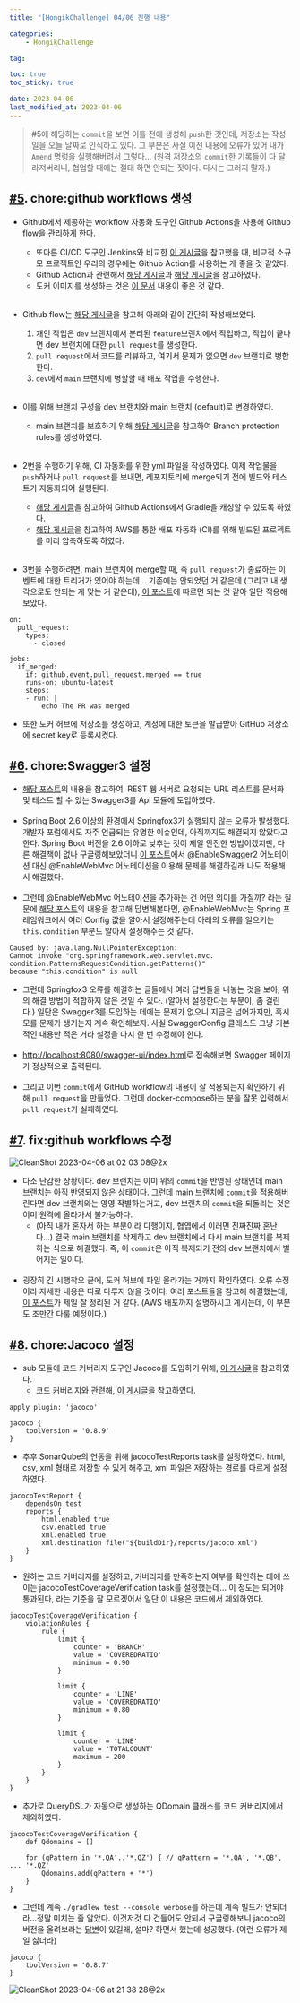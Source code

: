 ```yaml
---
title: "[HongikChallenge] 04/06 진행 내용"

categories:
    - HongikChallenge

tag:

toc: true
toc_sticky: true

date: 2023-04-06
last_modified_at: 2023-04-06
---
```


> #5에 해당하는 ```commit```을 보면 이틀 전에 생성해 ```push```한 것인데, 저장소는 작성일을 오늘 날짜로 인식하고 있다. 그 부분은 사실 이전 내용에 오류가 있어 내가 ```Amend``` 명렁을 실행해버려서 그렇다... (원격 저장소의 ```commit```한 기록들이 다 달라져버리니, 협업할 때에는 절대 하면 안되는 짓이다. 다시는 그러지 말자.)

## <a href="https://github.com/Hongik-Challenge/hc-backend/commit/739bbdeccc0205e552d17215c788898f489e1581">#5</a>. chore:github workflows 생성
- Github에서 제공하는 workflow 자동화 도구인 Github Actions을 사용해 Github flow을 관리하게 한다.
  - 또다른 CI/CD 도구인 Jenkins와 비교한 <a href="https://choseongho93.tistory.com/295">이 게시글</a>을 참고했을 때, 비교적 소규모 프로젝트인 우리의 경우에는 Github Action를 사용하는 게 좋을 것 같았다.
  - Github Action과 관련해서 <a href="https://zzsza.github.io/development/2020/06/06/github-action/">해당 게시글</a>과 <a href="https://gmlwjd9405.github.io/2018/05/12/how-to-collaborate-on-GitHub-3.html">해당 게시글</a>을 참고하였다.
  - 도커 이미지를 생성하는 것은 <a href="https://docs.github.com/en/actions/publishing-packages/publishing-docker-images>">이 문서</a> 내용이 좋은 것 같다.
<br><br>
- Github flow는 <a href="https://velog.io/@pond1029/Git-Workflow">해당 게시글</a>을 참고해 아래와 같이 간단히 작성해보았다.
  1. 개인 작업은 ```dev``` 브랜치에서 분리된 ```feature```브랜치에서 작업하고, 작업이 끝나면 dev 브랜치에 대한 ```pull request```를 생성한다.
  2. ```pull request```에서 코드를 리뷰하고, 여기서 문제가 없으면 ```dev``` 브랜치로 병합한다.
  3. ```dev```에서 ```main``` 브랜치에 병할할 때 배포 작업을 수행한다.
<br><br>
- 이를 위해 브랜치 구성을 dev 브랜치와 main 브랜치 (default)로 변경하였다.
  - main 브랜치를 보호하기 위해 <a href="https://kotlinworld.com/292">해당 게시글</a>을 참고하여 Branch protection rules를 생성하였다.
<br><br>

- 2번을 수행하기 위해, CI 자동화를 위한 yml 파일을 작성하였다. 이제 작업물을 ```push```하거나 ```pull request```를 보내면, 레포지토리에 merge되기 전에 빌드와 테스트가 자동화되어 실행된다.
  - <a href="https://devjem.tistory.com/76">해당 게시글</a>을 참고하여 Github Actions에서 Gradle을 캐싱할 수 있도록 하였다.
  - <a href="https://velog.io/@bagt/Github-Actions를-통한-배포">해당 게시글</a>을 참고하여 AWS를 통한 배포 자동화 (CI)를 위해 빌드된 프로젝트를 미리 압축하도록 하였다.
<br><br>
- 3번을 수행하려면, main 브랜치에 merge할 때, 즉 ```pull request```가 종료하는 이벤트에 대한 트리거가 있어야 하는데... 기존에는 안되었던 거 같은데 (그리고 내 생각으로도 안되는 게 맞는 거 같은데), <a href="https://stackoverflow.com/questions/60710209/trigger-github-actions-only-when-pr-is-merged">이 포스트</a>에 따르면 되는 것 같아 일단 적용해보았다.

```
on:
  pull_request:
    types:
      - closed

jobs:
  if_merged:
    if: github.event.pull_request.merged == true
    runs-on: ubuntu-latest
    steps:
    - run: |
        echo The PR was merged
```

- 또한 도커 허브에 저장소를 생성하고, 계정에 대한 토큰을 발급받아 GitHub 저장소에 secret key로 등록시켰다.

## <a href="https://github.com/Hongik-Challenge/hc-backend/commit/773ccdf11c5bee5b85e53423a818089e981c6898">#6</a>. chore:Swagger3 설정
- <a href="https://velog.io/@dnwlsrla40/Swagger-Swagger3">해당 포스트</a>의 내용을 참고하여, REST 웹 서버로 요청되는 URL 리스트를 문서화 및 테스트 할 수 있는 Swagger3를 Api 모듈에 도입하였다.
<br><br>
- Spring Boot 2.6 이상의 환경에서 Springfox3가 실행되지 않는 오류가 발생했다. 개발자 포럼에서도 자주 언급되는 유명한 이슈인데, 아직까지도 해결되지 않았다고 한다. Spring Boot 버전을 2.6 이하로 낮추는 것이 제일 안전한 방법이겠지만, 다른 해결책이 없나 구글링해보았더니 <a href="https://shanepark.tistory.com/366">이 포스트</a>에서 @EnableSwagger2 어노테이션 대신 @EnableWebMvc 어노테이션을 이용해 문제를 해결하길래 나도 적용해서 해결했다.
<br><br>
- 그런데 @EnableWebMvc 어노테이션을 추가하는 건 어떤 의미를 가질까? 라는 질문에 <a href="https://goodgid.github.io/Spring-Enable-MVC-Annotation/">해당 포스트</a>의 내용을 참고해 답변해본다면, @EnableWebMvc는 Spring 프레임워크에서 여러 Config 값을 알아서 설정해주는데 아래의 오류를 일으키는 ```this.condition``` 부분도 알아서 설정해주는 것 같다.

```
Caused by: java.lang.NullPointerException:
Cannot invoke "org.springframework.web.servlet.mvc.
condition.PatternsRequestCondition.getPatterns()"
because "this.condition" is null
```

- 그런데 Springfox3 오류를 해결하는 글들에서 여러 답변들을 내놓는 것을 보아, 위의 해결 방법이 적합하지 않은 것일 수 있다. (알아서 설정한다는 부분이, 좀 걸린다.) 일단은 Swagger3를 도입하는 데에는 문제가 없으니 지금은 넘어가지만, 혹시 모를 문제가 생기는지 계속 확인해보자. 사실 SwaggerConfig 클래스도 그냥 기본적인 내용만 적은 거라 설정을 다시 한 번 수정해야 한다.
<br><br>
- <a href="http://localhost:8080/swagger-ui/index.html">http://localhost:8080/swagger-ui/index.html</a>로 접속해보면 Swagger 페이지가 정상적으로 출력된다.
<br><br>
- 그리고 이번 ```commit```에서 GitHub workflow의 내용이 잘 적용되는지 확인하기 위해 ```pull request```을 만들었다. 그런데 docker-compose하는 분을 잘못 입력해서 ```pull request```가 실패하였다.

## <a href="https://github.com/Hongik-Challenge/hc-backend/commit/53500d50f4b8aafd11f7c1fd2034debfd97801b6">#7</a>. fix:github workflows 수정
![CleanShot 2023-04-06 at 02 03 08@2x](https://user-images.githubusercontent.com/105341168/230152494-732dd033-54cf-4954-8016-eaf57b00c42c.png)
- 다소 난감한 상황이다. dev 브랜치는 이미 위의 ```commit```을 반영된 상태인데 main 브랜치는 아직 반영되지 않은 상태이다. 그런데 main 브랜치에 ```commit```을 적용해버린다면 dev 브랜치와는 영영 작별하는거고, dev 브랜치의 ```commit```을 되돌리는 것은 이미 원격에 올라가서 불가능하다.
  - (아직 내가 혼자서 하는 부분이라 다행이지, 협엽에서 이러면 진짜진짜 혼난다...) 결국 main 브랜치를 삭제하고 dev 브랜치에서 다시 main 브랜치를 복제하는 식으로 해결했다. 즉, 이 ```commit```은 아직 복제되기 전의 dev 브랜치에서 벌어지는 일이다.
<br><br>
- 굉장히 긴 시행착오 끝에, 도커 허브에 파일 올라가는 거까지 확인하였다. 오류 수정이라 자세한 내용은 따로 다루지 않을 것이다. 여러 포스트들을 참고해 해결했는데, <a href="https://zzang9ha.tistory.com/404">이 포스트</a>가 제일 잘 정리된 거 같다. (AWS 배포까지 설명하시고 계시는데, 이 부분도 조만간 다룰 예정이다.)

## <a href="https://github.com/Hongik-Challenge/hc-backend/commit/a10ebd2a12774c3a40484d6bf76c26f265180a41">#8</a>. chore:Jacoco 설정
- sub 모듈에 코드 커버리지 도구인 Jacoco를 도입하기 위해, <a href="https://seller-lee.github.io/java-code-coverage-tool-part2">이 게시글</a>을 참고하였다.
  - 코드 커버리지와 관련해, <a href="https://seller-lee.github.io/java-code-coverage-tool-part1">이 게시글</a>을 참고하였다.

```
apply plugin: 'jacoco'

jacoco {
    toolVersion = '0.8.9'
}
```

- 추후 SonarQube의 연동을 위해 jacocoTestReports task를 설정하였다. html, csv, xml 형태로 저장할 수 있게 해주고, xml 파일은 저장하는 경로를 다르게 설정하였다.

```
jacocoTestReport {
    dependsOn test
    reports {
        html.enabled true
        csv.enabled true
        xml.enabled true
        xml.destination file("${buildDir}/reports/jacoco.xml")
    }
}
```

- 원하는 코드 커버리지를 설정하고, 커버리지를 만족하는지 여부를 확인하는 데에 쓰이는 jacocoTestCoverageVerification task를 설정했는데... 이 정도는 되어야 통과된다, 라는 기준을 잘 모르겠어서 일단 이 내용은 코드에서 제외하였다.

```
jacocoTestCoverageVerification {
    violationRules {
        rule {
            limit {
                counter = 'BRANCH'
                value = 'COVEREDRATIO'
                minimum = 0.90
            }

            limit {
                counter = 'LINE'
                value = 'COVEREDRATIO'
                minimum = 0.80
            }

            limit {
                counter = 'LINE'
                value = 'TOTALCOUNT'
                maximum = 200
            }
        }
    }
}
```

- 추가로 QueryDSL가 자동으로 생성하는 QDomain 클래스를 코드 커버리지에서 제외하였다.

```
jacocoTestCoverageVerification {
    def Qdomains = []

    for (qPattern in '*.QA'..'*.QZ') { // qPattern = '*.QA', '*.QB', ... '*.QZ'
        Qdomains.add(qPattern + '*')
    }
}
```

- 그런데 계속 ```./gradlew test --console verbose```를 하는데 계속 빌드가 안되더라...정말 미치는 줄 알았다. 이것저것 다 건들어도 안되서 구글링해보니 jacoco의 버전을 올려보라는 <a href="https://stackoverflow.com/questions/53911122/how-to-fix-error-while-creating-report-jacoco">답변</a>이 있길래, 설마? 하면서 했는데 성공했다. (이런 오류가 제일 싫더라)

```
jacoco {
    toolVersion = '0.8.7'
}
```

![CleanShot 2023-04-06 at 21 38 28@2x](https://user-images.githubusercontent.com/105341168/230381060-a2972bf0-8abb-4c92-b493-d19c3912106d.png)
